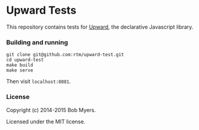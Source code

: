 Upward Tests
============

This repository contains tests for [Upward](https://www.github.com/rtm/upward), the declarative Javascript library.


### Building and running

    git clone git@github.com:rtm/upward-test.git
    cd upward-test
    make build
    make serve

Then visit `localhost:8081`.


### License

Copyright (c) 2014-2015 Bob Myers.

Licensed under the MIT license.
